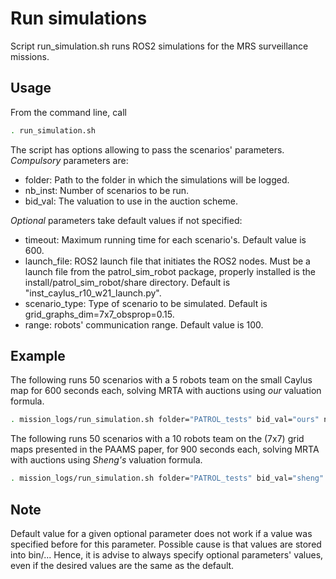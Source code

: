 # Run simulations

Script run_simulation.sh runs ROS2 simulations for the MRS surveillance missions.

## Usage

From the command line, call 
```bash
. run_simulation.sh
```

The script has options allowing to pass the scenarios' parameters. *Compulsory* parameters are:
- folder: Path to the folder in which the simulations will be logged.
- nb_inst: Number of scenarios to be run.
- bid_val: The valuation to use in the auction scheme.

*Optional* parameters take default values if not specified:
- timeout: Maximum running time for each scenario's. Default value is 600.
- launch_file: ROS2 launch file that initiates the ROS2 nodes. Must be a launch file from the patrol_sim_robot package, properly installed is the install/patrol_sim_robot/share directory. Default is "inst_caylus_r10_w21_launch.py". 
- scenario_type: Type of scenario to be simulated. Default is grid_graphs_dim=7x7_obsprop=0.15.
- range: robots' communication range. Default value is 100.

## Example

The following runs 50 scenarios with a 5 robots team on the small Caylus map for 600 seconds each, solving MRTA with auctions using *our* valuation formula.
```bash
. mission_logs/run_simulation.sh folder="PATROL_tests" bid_val="ours" nb_inst=50 timeout=600 scenario_type="caylus_graphs_small" launch_file="inst_caylus_r5_w21_launch.py range=100"

```

The following runs 50 scenarios with a 10 robots team on the (7x7) grid maps presented in the PAAMS paper, for 900 seconds each, solving MRTA with auctions using *Sheng's* valuation formula.
```bash
. mission_logs/run_simulation.sh folder="PATROL_tests" bid_val="sheng" nb_inst=50 timeout=900 scenario_type="grid_graphs_dim=(7, 7)_obsprop=0.15" launch_file="inst_caylus_r10_w21_launch.py" range=100 method="SI"

```

## Note

Default value for a given optional parameter does not work if a value was specified before for this parameter. Possible cause is that values are stored into bin/...
Hence, it is advise to always specify optional parameters' values, even if the desired values are the same as the default.
